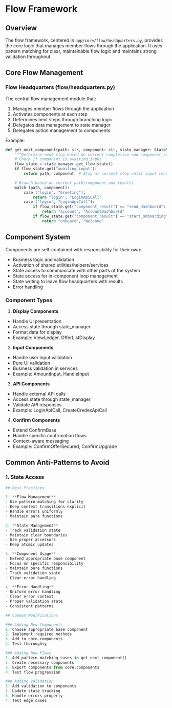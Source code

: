 # Flow Framework

## Overview

The flow framework, centered in `app/core/flow/headquarters.py`, provides the core logic that manages member flows through the application. It uses pattern matching for clear, maintainable flow logic and maintains strong validation throughout.

## Core Flow Management

### Flow Headquarters (flow/headquarters.py)
The central flow management module that:
1. Manages member flows through the application
2. Activates components at each step
3. Determines next steps through branching logic
4. Delegates data management to state manager
5. Delegates action management to components

Example:
```python
def get_next_component(path: str, component: str, state_manager: StateManagerInterface):
    """Determine next step based on current completion and component_result"""
    # Check if component is awaiting input
    flow_state = state_manager.get_flow_state()
    if flow_state.get("awaiting_input"):
        return path, component  # Stay at current step until input received

    # Branch based on current path/component and results
    match (path, component):
        case ("login", "Greeting"):
            return "login", "LoginApiCall"
        case ("login", "LoginApiCall"):
            if flow_state.get("component_result") == "send_dashboard":
                return "account", "AccountDashboard"
            if flow_state.get("component_result") == "start_onboarding":
                return "onboard", "Welcome"
```

## Component System

Components are self-contained with responsibility for their own:
- Business logic and validation
- Activation of shared utilities/helpers/services
- State access to communicate with other parts of the system
- State access for in-component loop management
- State writing to leave flow headquarters with results
- Error handling

### Component Types

1. **Display Components**
- Handle UI presentation
- Access state through state_manager
- Format data for display
- Example: ViewLedger, OfferListDisplay

2. **Input Components**
- Handle user input validation
- Pure UI validation
- Business validation in services
- Example: AmountInput, HandleInput

3. **API Components**
- Handle external API calls
- Access state through state_manager
- Validate API responses
- Example: LoginApiCall, CreateCredexApiCall

4. **Confirm Components**
- Extend ConfirmBase
- Handle specific confirmation flows
- Context-aware messaging
- Example: ConfirmOfferSecured, ConfirmUpgrade

## Common Anti-Patterns to Avoid

### 1. State Access
```python
## Best Practices

1. **Flow Management**
- Use pattern matching for clarity
- Keep context transitions explicit
- Handle errors uniformly
- Maintain pure functions

2. **State Management**
- Track validation state
- Maintain clear boundaries
- Use proper accessors
- Keep atomic updates

3. **Component Usage**
- Extend appropriate base component
- Focus on specific responsibility
- Maintain pure functions
- Track validation state
- Clear error handling

4. **Error Handling**
- Uniform error handling
- Clear error context
- Proper validation state
- Consistent patterns

## Common Modifications

### Adding New Components
1. Choose appropriate base component
2. Implement required methods
3. Add to core.components
4. Test thoroughly

### Adding New Flows
1. Add pattern matching cases in get_next_component()
2. Create necessary components
3. Export components from core.components
4. Test flow progression

### Adding Validation
1. Add validation to components
2. Update state tracking
3. Handle errors properly
4. Test edge cases
